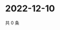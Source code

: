 # 2022-12-10

共 0 条

<!-- BEGIN WEIBO -->
<!-- 最后更新时间 Sat Dec 10 2022 23:00:41 GMT+0800 (China Standard Time) -->

<!-- END WEIBO -->
